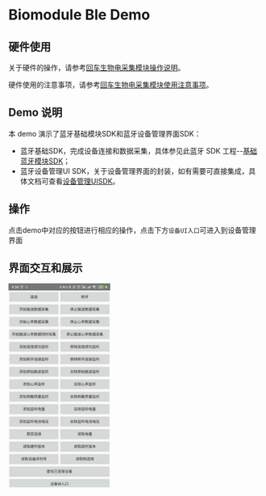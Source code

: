# Biomodule Ble Demo

## 硬件使用
关于硬件的操作，请参考[回车生物电采集模块操作说明](https://docs.affectivecloud.com/📲蓝牙采集模块/回车生物电蓝牙采集模块操作说明.html)。

硬件使用的注意事项，请参考[回车生物电采集模块使用注意事项](https://docs.affectivecloud.com/📲蓝牙采集模块/回车蓝牙生物电采集模块使用注意事项.html)。

## Demo 说明

本 demo 演示了蓝牙基础模块SDK和蓝牙设备管理界面SDK：
* 蓝牙基础SDK，完成设备连接和数据采集，具体参见此蓝牙 SDK 工程--[基础蓝牙模块SDK](https://github.com/Entertech/Enter-Biomodule-BLE-Android-SDK/tree/master/ble)；
* 蓝牙设备管理UI SDK，关于设备管理界面的封装，如有需要可直接集成，具体文档可查看[设备管理UISDK](https://github.com/Entertech/Enter-Biomodule-BLE-Android-SDK/tree/master/bleuisdk)。


## 操作
点击demo中对应的按钮进行相应的操作，点击下方`设备UI入口`可进入到设备管理界面
## 界面交互和展示

<img src="../docimage/demo.jpeg" width="40%">

